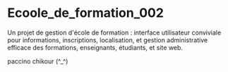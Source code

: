 # Ecoole_de_formation_002
Un projet de gestion d'école de formation : interface utilisateur conviviale pour informations, inscriptions, localisation, et gestion administrative efficace des formations, enseignants, étudiants, et site web.


paccino chikour (^_^)